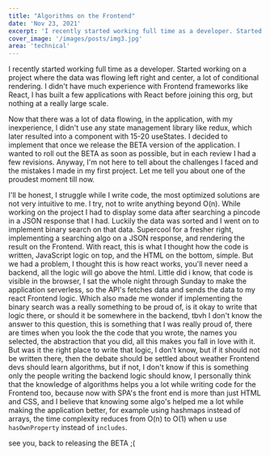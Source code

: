 ```yaml
---
title: "Algorithms on the Frontend"
date: 'Nov 23, 2021'
excerpt: 'I recently started working full time as a developer. Started working on a project where...'
cover_image: '/images/posts/img3.jpg'
area: 'technical'
---
```


I recently started working full time as a developer. Started working on a project where the data was flowing left right and center, a lot of conditional rendering. I didn't have much experience with Frontend frameworks like React, I has built a few applications with React before joining this org, but nothing at a really large scale.

Now that there was a lot of data flowing, in the application, with my inexperience, I didn't use any state management library like redux, which later resulted into a component with 15-20 useStates. I decided to implement that once we release the BETA version of the application. I wanted to roll out the BETA as soon as possible, but in each review I had a few revisions. Anyway, I'm not here to tell about the challenges I faced and the mistakes I made in my first project. Let me tell you about one of the proudest moment till now.

I'll be honest, I struggle while I write code, the most optimized solutions are not very intuitive to me. I try, not to write anything beyond O(n). While working on the project I had to display some data after searching a pincode in a JSON response that I had. Luckily the data was sorted and I went on to implement binary search on that data. Supercool for a fresher right, implementing a searching algo on a JSON response, and rendering the result on the Frontend. With react, this is what I thought how the code is written, JavaScript logic on top, and the HTML on the bottom, simple. But we had a problem, I thought this is how react works, you'll never need a backend, all the logic will go above the html. Little did i know, that code is visible in the browser, I sat the whole night through Sunday to make the application serverless, so the API's fetches data and sends the data to my react Frontend logic. Which also made me wonder if implementing the binary search was a really something to be proud of, is it okay to write that logic there, or should it be somewhere in the backend, tbvh I don't know the answer to this question, this is something that I was really proud of, there are times when you look the the code that you wrote, the names you selected, the abstraction that you did, all this makes you fall in love with it. But was it the right place to write that logic, I don't know, but if it should not be written there, then the debate should be settled about weather Frontend devs should learn algorithms, but if not, I don't know if this is something only the people writing the backend logic should know, I personally think that the knowledge of algorithms helps you a lot while writing code for the Frontend too, because now with SPA's the front end is more than just HTML and CSS, and I believe that knowing some algo's helped me a lot while making the application better, for example using hashmaps instead of arrays, the time complexity reduces from O(n) to O(1) when u use `hasOwnProperty` instead of `includes`.

see you, back to releasing the BETA ;(